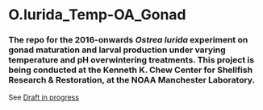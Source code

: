 # O.lurida_Temp-OA_Gonad

### The repo for the 2016-onwards _Ostrea lurida_ experiment on gonad maturation and larval production under varying temperature and pH overwintering treatments.  This project is being conducted at the Kenneth K. Chew Center for Shellfish Research & Restoration, at the NOAA Manchester Laboratory. 

See [Draft in progress](https://www.authorea.com/users/117272/articles/150731) 
